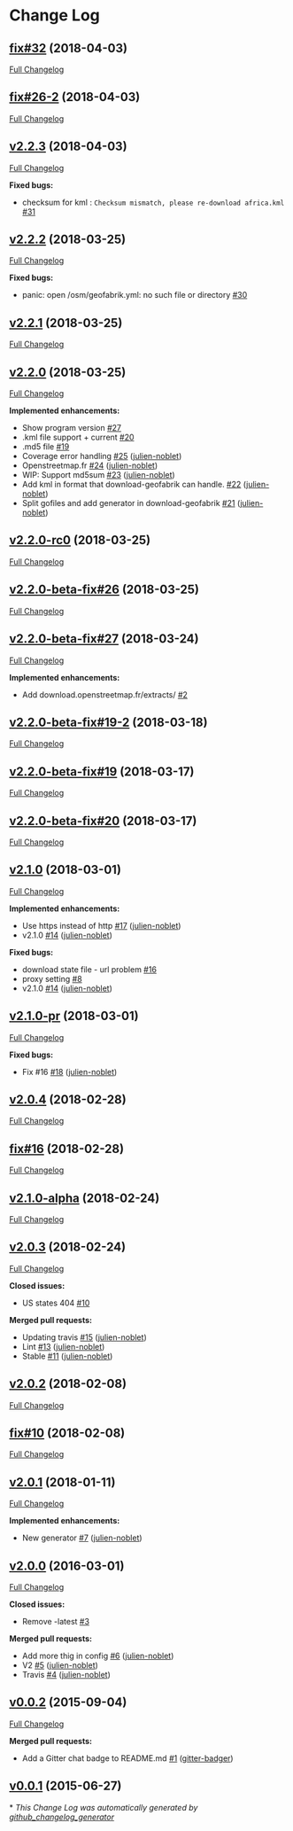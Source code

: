 # Change Log

## [fix#32](https://github.com/julien-noblet/download-geofabrik/tree/fix#32) (2018-04-03)
[Full Changelog](https://github.com/julien-noblet/download-geofabrik/compare/fix#26-2...fix#32)

## [fix#26-2](https://github.com/julien-noblet/download-geofabrik/tree/fix#26-2) (2018-04-03)
[Full Changelog](https://github.com/julien-noblet/download-geofabrik/compare/v2.2.3...fix#26-2)

## [v2.2.3](https://github.com/julien-noblet/download-geofabrik/tree/v2.2.3) (2018-04-03)
[Full Changelog](https://github.com/julien-noblet/download-geofabrik/compare/v2.2.2...v2.2.3)

**Fixed bugs:**

- checksum for kml  : `Checksum mismatch, please re-download africa.kml` [\#31](https://github.com/julien-noblet/download-geofabrik/issues/31)

## [v2.2.2](https://github.com/julien-noblet/download-geofabrik/tree/v2.2.2) (2018-03-25)
[Full Changelog](https://github.com/julien-noblet/download-geofabrik/compare/v2.2.1...v2.2.2)

**Fixed bugs:**

- panic: open /osm/geofabrik.yml: no such file or directory [\#30](https://github.com/julien-noblet/download-geofabrik/issues/30)

## [v2.2.1](https://github.com/julien-noblet/download-geofabrik/tree/v2.2.1) (2018-03-25)
[Full Changelog](https://github.com/julien-noblet/download-geofabrik/compare/v2.2.0...v2.2.1)

## [v2.2.0](https://github.com/julien-noblet/download-geofabrik/tree/v2.2.0) (2018-03-25)
[Full Changelog](https://github.com/julien-noblet/download-geofabrik/compare/v2.2.0-rc0...v2.2.0)

**Implemented enhancements:**

- Show program version [\#27](https://github.com/julien-noblet/download-geofabrik/issues/27)
- .kml file support   + current    [\#20](https://github.com/julien-noblet/download-geofabrik/issues/20)
- .md5 file [\#19](https://github.com/julien-noblet/download-geofabrik/issues/19)
- Coverage error handling [\#25](https://github.com/julien-noblet/download-geofabrik/pull/25) ([julien-noblet](https://github.com/julien-noblet))
- Openstreetmap.fr [\#24](https://github.com/julien-noblet/download-geofabrik/pull/24) ([julien-noblet](https://github.com/julien-noblet))
- WIP: Support md5sum [\#23](https://github.com/julien-noblet/download-geofabrik/pull/23) ([julien-noblet](https://github.com/julien-noblet))
- Add kml in format that download-geofabrik can handle. [\#22](https://github.com/julien-noblet/download-geofabrik/pull/22) ([julien-noblet](https://github.com/julien-noblet))
- Split gofiles and add generator in download-geofabrik [\#21](https://github.com/julien-noblet/download-geofabrik/pull/21) ([julien-noblet](https://github.com/julien-noblet))

## [v2.2.0-rc0](https://github.com/julien-noblet/download-geofabrik/tree/v2.2.0-rc0) (2018-03-25)
[Full Changelog](https://github.com/julien-noblet/download-geofabrik/compare/v2.2.0-beta-fix#26...v2.2.0-rc0)

## [v2.2.0-beta-fix#26](https://github.com/julien-noblet/download-geofabrik/tree/v2.2.0-beta-fix#26) (2018-03-25)
[Full Changelog](https://github.com/julien-noblet/download-geofabrik/compare/v2.2.0-beta-fix#27...v2.2.0-beta-fix#26)

## [v2.2.0-beta-fix#27](https://github.com/julien-noblet/download-geofabrik/tree/v2.2.0-beta-fix#27) (2018-03-24)
[Full Changelog](https://github.com/julien-noblet/download-geofabrik/compare/v2.2.0-beta-fix#19-2...v2.2.0-beta-fix#27)

**Implemented enhancements:**

- Add download.openstreetmap.fr/extracts/ [\#2](https://github.com/julien-noblet/download-geofabrik/issues/2)

## [v2.2.0-beta-fix#19-2](https://github.com/julien-noblet/download-geofabrik/tree/v2.2.0-beta-fix#19-2) (2018-03-18)
[Full Changelog](https://github.com/julien-noblet/download-geofabrik/compare/v2.2.0-beta-fix#19...v2.2.0-beta-fix#19-2)

## [v2.2.0-beta-fix#19](https://github.com/julien-noblet/download-geofabrik/tree/v2.2.0-beta-fix#19) (2018-03-17)
[Full Changelog](https://github.com/julien-noblet/download-geofabrik/compare/v2.2.0-beta-fix#20...v2.2.0-beta-fix#19)

## [v2.2.0-beta-fix#20](https://github.com/julien-noblet/download-geofabrik/tree/v2.2.0-beta-fix#20) (2018-03-17)
[Full Changelog](https://github.com/julien-noblet/download-geofabrik/compare/v2.1.0...v2.2.0-beta-fix#20)

## [v2.1.0](https://github.com/julien-noblet/download-geofabrik/tree/v2.1.0) (2018-03-01)
[Full Changelog](https://github.com/julien-noblet/download-geofabrik/compare/v2.1.0-pr...v2.1.0)

**Implemented enhancements:**

- Use https instead of http [\#17](https://github.com/julien-noblet/download-geofabrik/pull/17) ([julien-noblet](https://github.com/julien-noblet))
- v2.1.0 [\#14](https://github.com/julien-noblet/download-geofabrik/pull/14) ([julien-noblet](https://github.com/julien-noblet))

**Fixed bugs:**

- download state file - url problem [\#16](https://github.com/julien-noblet/download-geofabrik/issues/16)
- proxy setting [\#8](https://github.com/julien-noblet/download-geofabrik/issues/8)
- v2.1.0 [\#14](https://github.com/julien-noblet/download-geofabrik/pull/14) ([julien-noblet](https://github.com/julien-noblet))

## [v2.1.0-pr](https://github.com/julien-noblet/download-geofabrik/tree/v2.1.0-pr) (2018-03-01)
[Full Changelog](https://github.com/julien-noblet/download-geofabrik/compare/v2.0.4...v2.1.0-pr)

**Fixed bugs:**

- Fix \#16 [\#18](https://github.com/julien-noblet/download-geofabrik/pull/18) ([julien-noblet](https://github.com/julien-noblet))

## [v2.0.4](https://github.com/julien-noblet/download-geofabrik/tree/v2.0.4) (2018-02-28)
[Full Changelog](https://github.com/julien-noblet/download-geofabrik/compare/fix#16...v2.0.4)

## [fix#16](https://github.com/julien-noblet/download-geofabrik/tree/fix#16) (2018-02-28)
[Full Changelog](https://github.com/julien-noblet/download-geofabrik/compare/v2.1.0-alpha...fix#16)

## [v2.1.0-alpha](https://github.com/julien-noblet/download-geofabrik/tree/v2.1.0-alpha) (2018-02-24)
[Full Changelog](https://github.com/julien-noblet/download-geofabrik/compare/v2.0.3...v2.1.0-alpha)

## [v2.0.3](https://github.com/julien-noblet/download-geofabrik/tree/v2.0.3) (2018-02-24)
[Full Changelog](https://github.com/julien-noblet/download-geofabrik/compare/v2.0.2...v2.0.3)

**Closed issues:**

- US states 404 [\#10](https://github.com/julien-noblet/download-geofabrik/issues/10)

**Merged pull requests:**

- Updating travis [\#15](https://github.com/julien-noblet/download-geofabrik/pull/15) ([julien-noblet](https://github.com/julien-noblet))
- Lint [\#13](https://github.com/julien-noblet/download-geofabrik/pull/13) ([julien-noblet](https://github.com/julien-noblet))
- Stable [\#11](https://github.com/julien-noblet/download-geofabrik/pull/11) ([julien-noblet](https://github.com/julien-noblet))

## [v2.0.2](https://github.com/julien-noblet/download-geofabrik/tree/v2.0.2) (2018-02-08)
[Full Changelog](https://github.com/julien-noblet/download-geofabrik/compare/fix#10...v2.0.2)

## [fix#10](https://github.com/julien-noblet/download-geofabrik/tree/fix#10) (2018-02-08)
[Full Changelog](https://github.com/julien-noblet/download-geofabrik/compare/v2.0.1...fix#10)

## [v2.0.1](https://github.com/julien-noblet/download-geofabrik/tree/v2.0.1) (2018-01-11)
[Full Changelog](https://github.com/julien-noblet/download-geofabrik/compare/v2.0.0...v2.0.1)

**Implemented enhancements:**

- New generator [\#7](https://github.com/julien-noblet/download-geofabrik/pull/7) ([julien-noblet](https://github.com/julien-noblet))

## [v2.0.0](https://github.com/julien-noblet/download-geofabrik/tree/v2.0.0) (2016-03-01)
[Full Changelog](https://github.com/julien-noblet/download-geofabrik/compare/v0.0.2...v2.0.0)

**Closed issues:**

- Remove -latest [\#3](https://github.com/julien-noblet/download-geofabrik/issues/3)

**Merged pull requests:**

- Add more thig in config [\#6](https://github.com/julien-noblet/download-geofabrik/pull/6) ([julien-noblet](https://github.com/julien-noblet))
- V2 [\#5](https://github.com/julien-noblet/download-geofabrik/pull/5) ([julien-noblet](https://github.com/julien-noblet))
- Travis [\#4](https://github.com/julien-noblet/download-geofabrik/pull/4) ([julien-noblet](https://github.com/julien-noblet))

## [v0.0.2](https://github.com/julien-noblet/download-geofabrik/tree/v0.0.2) (2015-09-04)
[Full Changelog](https://github.com/julien-noblet/download-geofabrik/compare/v0.0.1...v0.0.2)

**Merged pull requests:**

- Add a Gitter chat badge to README.md [\#1](https://github.com/julien-noblet/download-geofabrik/pull/1) ([gitter-badger](https://github.com/gitter-badger))

## [v0.0.1](https://github.com/julien-noblet/download-geofabrik/tree/v0.0.1) (2015-06-27)


\* *This Change Log was automatically generated by [github_changelog_generator](https://github.com/skywinder/Github-Changelog-Generator)*